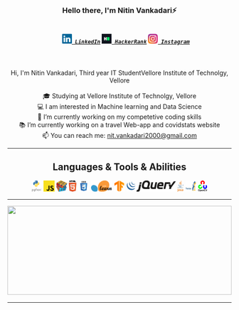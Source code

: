 <h3 align="center">Hello there, I'm Nitin Vankadari⚡</h3>
<h5 align="center">
  <code>
    <a href="https://www.linkedin.com/in/nitin-vankadari-930747173/" title="LinkedIn Profile"><img width="22" src="https://github.com/NitinV2000/NitinV2000/blob/master/images/linkedin.svg"> LinkedIn</a></code>
  <code><a href="https://www.hackerrank.com/NitinVankadari" title="HackerRank Profile"><img width="22" src="https://github.com/NitinV2000/NitinV2000/blob/master/images/hackerrank.png"> HackerRank</a></code>
  <code><a href="https://www.instagram.com/nitin1620/" title="Instagram Profile"><img width="22" src="https://github.com/NitinV2000/NitinV2000/blob/master/images/instagram.svg"> Instagram</a></code>
</h5>
<br>
<p align="center">
  Hi, I'm Nitin Vankadari, Third year IT StudentVellore Institute of Technolgy, Vellore
  <br>
  <br>
  🎓 Studying at Vellore Institute of Technolgy, Vellore
  <br>
  💻 I am interested in Machine learning and Data Science
  <br>
  🔬 I’m currently working on my competetive coding skills
  <br>
  📚 I’m currently working on a travel Web-app and covidstats website
  <br>
  📫 You can reach me: <a href="mailto: nit.vankadari2000@gmail.com">nit.vankadari2000@gmail.com</a>
</p>

<hr>

<h2 align="center">Languages & Tools & Abilities</h2>

<p align="center">
  <code><img title="Python" height="25" src="https://github.com/NitinV2000/NitinV2000/blob/master/images/python.svg"></code>
  <code><img title="Javascript" height="25" src="https://github.com/NitinV2000/NitinV2000/blob/master/images/javascript.svg"></code>
  <code><img title="Problem Solving" height="25" src="https://github.com/NitinV2000/NitinV2000/blob/master/images/problemSolving.png"></code>
  <code><img title="HTML5" height="25" src="https://github.com/NitinV2000/NitinV2000/blob/master/images/html5.svg"></code>
  <code><img title="CSS" height="25" src="https://github.com/NitinV2000/NitinV2000/blob/master/images/css.svg"></code>
  <code><img title="Scikit" height="25" src="https://github.com/NitinV2000/NitinV2000/blob/master/images/1200px-Scikit_learn_logo_small.svg.png"></code>
  <code><img title="Tensorflow" height="25" src="https://github.com/NitinV2000/NitinV2000/blob/master/images/download.png"></code>
  <code><img title="JQuery" height="25" src="https://github.com/NitinV2000/NitinV2000/blob/master/images/jquery.svg"></code>
  <code><img title="Java" height="25" src="https://github.com/NitinV2000/NitinV2000/blob/master/images/java.svg"></code>
  <code><img title="Pandas" height="25" src="https://github.com/NitinV2000/NitinV2000/blob/master/images/download%20(1).png"></code>
  <code><img title="Opencv" height="25" src="https://github.com/NitinV2000/NitinV2000/blob/master/images/1200px-OpenCV_Logo_with_text_svg_version.svg.png"></code>
</p>

<hr>

<a href="https://github.com/anuraghazra/github-readme-stats" title="Go to Source"><img width="100%" height="200" src="https://github-readme-stats.vercel.app/api?username=NitinV2000&show_icons=true&theme=gotham"></a>

<hr>

<!--
**NitinV2000/NitinV2000** is a ✨ _special_ ✨ repository because its `README.md` (this file) appears on your GitHub profile.

Here are some ideas to get you started:

- 🔭 I’m currently working on ...
- 🌱 I’m currently learning ...
- 👯 I’m looking to collaborate on ...
- 🤔 I’m looking for help with ...
- 💬 Ask me about ...
- 📫 How to reach me: ...
- 😄 Pronouns: ...
- ⚡ Fun fact: ...
-->
